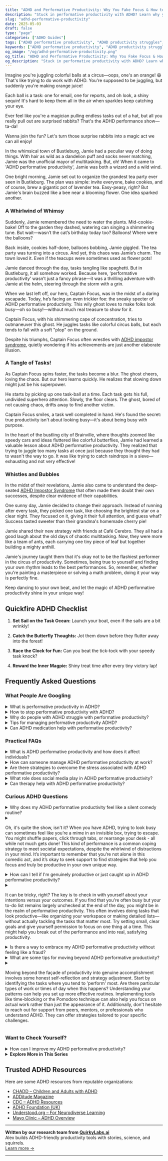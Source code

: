```yaml
---
title: "ADHD and Performative Productivity: Why You Fake Focus & How to Work Smarter"
description: "Stuck in performative productivity with ADHD? Learn why you feel the need to look busy, how to spot the signs, and ways to shift toward real, joyful productivity."
slug: "adhd-performative-productivity"
date: 2025-05-03
draft: false
type: "page"
categories: ["ADHD Guides"]
tags: ["ADHD performative productivity", "ADHD productivity struggles", "managing ADHD work habits", "fake focus ADHD", "real ADHD productivity tips", "ADHD workplace strategies", "breaking ADHD work patterns"]
keywords: ["ADHD performative productivity", "ADHD productivity struggles", "managing ADHD work habits", "fake focus ADHD", "real ADHD productivity tips", "ADHD workplace strategies", "breaking ADHD work patterns"]
og_image: "/og/adhd-performative-productivity.png"
og_title: "ADHD and Performative Productivity: Why You Fake Focus & How to Work Smarter"
og_description: "Stuck in performative productivity with ADHD? Learn why you feel the need to look busy, how to spot the signs, and ways to shift toward real, joyful productivity."
---
```


Imagine you're juggling colorful balls at a circus—oops, one's an orange! 😆 That's like trying to do work with ADHD. You're supposed to be juggling, but suddenly you're making orange juice!

Each ball is a task: one for email, one for reports, and oh look, a shiny sequin! It's hard to keep them all in the air when sparkles keep catching your eye.

Ever feel like you're a magician pulling endless tasks out of a hat, but all you really pull out are surprised rabbits? That's the ADHD performance show—ta-da!

Wanna join the fun? Let's turn those surprise rabbits into a magic act we can all enjoy!

In the whimsical town of Bustleburg, Jamie had a peculiar way of doing things. With hair as wild as a dandelion puff and socks never matching, Jamie was the unofficial mayor of multitasking. But, oh! When it came to 'ADHD performative productivity', Jamie was both a wizard and a wild wind.

One bright morning, Jamie set out to organize the grandest tea party ever seen in Bustleburg. The plan was simple: invite everyone, bake cookies, and of course, brew a gigantic pot of lavender tea. Easy-peasy, right? But Jamie's brain buzzed like a bee near a blooming flower. One idea sparked another.

### A Whirlwind of Whimsy

Suddenly, Jamie remembered the need to water the plants. Mid-cookie-bake! Off to the garden they dashed, watering can singing a shimmering tune. But wait—wasn’t the cat’s birthday today too? Balloons! Where were the balloons?

Back inside, cookies half-done, balloons bobbing, Jamie giggled. The tea party was turning into a circus. And yet, this chaos was Jamie’s charm. The town loved it. Even if the teacups were sometimes used as flower pots!

Jamie danced through the day, tasks tangling like spaghetti. But in Bustleburg, it all somehow worked. Because here, ‘performative productivity’ wasn’t just a fancy phrase—it was a thrilling adventure with Jamie at the helm, steering through the storm with a grin.

When we last left off, our hero, Captain Focus, was in the midst of a daring escapade. Today, he’s facing an even trickier foe: the sneaky specter of ADHD performative productivity. This wily ghost loves to make folks look busy—oh so busy!—without much real treasure to show for it.

Captain Focus, with his shimmering cape of concentration, tries to outmaneuver this ghost. He juggles tasks like colorful circus balls, but each tends to fall with a soft "plop" on the ground.

Despite his triumphs, Captain Focus often wrestles with [ADHD impostor syndrome](/pages/adhd-impostor-syndrome/), quietly wondering if his achievements are just another elaborate illusion.

### A Tangle of Tasks!

As Captain Focus spins faster, the tasks become a blur. The ghost cheers, loving the chaos. But our hero learns quickly. He realizes that slowing down might just be his superpower. 

He starts by picking up one task-ball at a time. Each task gets his full, undivided superhero attention. Slowly, the floor clears. The ghost, bored of not causing chaos, drifts away to find another victim.

Captain Focus smiles, a task well completed in hand. He's found the secret: true productivity isn't about looking busy—it's about being busy with purpose.

In the heart of the bustling city of Brainville, where thoughts zoomed like speedy cars and ideas fluttered like colorful butterflies, Jamie had learned a valuable lesson about ADHD performative productivity. They realized that trying to juggle too many tasks at once just because they thought they had to wasn't the way to go. It was like trying to catch raindrops in a sieve—exhausting and not very effective!

### Whistles and Bubbles

In the midst of their revelations, Jamie also came to understand the deep-seated [ADHD Impostor Syndrome](/pages/adhd-impostor-syndrome/) that often made them doubt their own successes, despite clear evidence of their capabilities.

One sunny day, Jamie decided to change their approach. Instead of running after every task, they picked one task, like choosing the brightest star on a clear night. They focused on it, giving it their full attention, and guess what? Success tasted sweeter than their grandma's homemade cherry pie!

Jamie shared their new strategy with friends at Café Cerebro. They all had a good laugh about the old days of chaotic multitasking. Now, they were more like a team of ants, each carrying one tiny piece of leaf but together building a mighty anthill.

Jamie's journey taught them that it's okay not to be the flashiest performer in the circus of productivity. Sometimes, being true to yourself and finding your own rhythm leads to the best performances. So, remember, whether you're painting a masterpiece or solving a math problem, doing it your way is perfectly fine.

Keep dancing to your own beat, and let the magic of ADHD performative productivity shine in your unique way!

## Quickfire ADHD Checklist

1. **Set Sail on the Task Ocean:** Launch your boat, even if the sails are a bit wrinkly!

2. **Catch the Butterfly Thoughts:** Jot them down before they flutter away into the forest!

3. **Race the Clock for Fun:** Can you beat the tick-tock with your speedy task knock?

4. **Reward the Inner Magpie:** Shiny treat time after every tiny victory lap!

## Frequently Asked Questions



### What People Are Googling

<details><summary>What is performative productivity in ADHD?</summary><p>Performative productivity in ADHD refers to the pressure to appear busy or productive in traditional ways, often to meet societal standards or expectations, even if those methods don't align well with how your ADHD brain works. It's like putting on a show of being constantly active and engaged, using strategies that might work for others but are exhausting or ineffective for you. Remember, productivity looks different for everyone, especially for those with ADHD. Embracing methods that truly suit your unique way of processing and engaging with the world is not just okay; it's the best path to achieving your goals and maintaining your mental health.</p></details>
<details><summary>How to stop performative productivity with ADHD?</summary><p>Ah, the old trap of performative productivity—doing things just to look busy, right? It's common, especially when you're trying to meet external expectations. First, try tuning into what truly matters to you—what tasks make you feel productive and fulfilled? Then, set small, achievable goals for these tasks. This helps shift the focus from simply being "busy" to being effectively engaged in what you're doing. Remember, productivity isn't just about ticking boxes; it's about making meaningful progress in ways that resonate with you.</p></details>
<details><summary>Why do people with ADHD struggle with performative productivity?</summary><p>People with ADHD often find "performative productivity," like maintaining a traditional 9-to-5 schedule or juggling multiple tasks at once, especially challenging. This is because their brains are wired to seek out novelty and significant stimulation, which means that regular, routine tasks can feel particularly draining or uninteresting. Additionally, ADHD impacts executive functions such as planning, focus, and impulse control, making it harder to stick with tasks that don't instantly grab their attention or provide immediate rewards. It's important to remember that this isn’t about laziness or a lack of motivation—it's just a different way of interacting with the world, and finding strategies that work for you is key.</p></details>
<details><summary>Tips for managing performative productivity ADHD?</summary><p>Absolutely, finding a way to manage performative productivity with ADHD can indeed feel a bit tricky, but there are some cozy strategies you can embrace! One helpful tip is to break your tasks into smaller, more manageable pieces, which can make starting less daunting and keep your momentum going. Also, try setting a timer for short work bursts (like 25 minutes), followed by a 5-minute break to stretch or grab a cup of tea—this method keeps your brain engaged without feeling overwhelmed. Lastly, remember to celebrate the small wins along the way, as this can boost your motivation and make productivity feel more rewarding and less performative. You're doing great, just keep finding what works best for you!</p></details>
<details><summary>Can ADHD medication help with performative productivity?</summary><p>Absolutely, ADHD medication can indeed help with what you might call "performative productivity," or the ability to effectively manage tasks and responsibilities in a visible, measurable way. These medications primarily work by enhancing focus and reducing impulsivity, which can make it easier to stick with a task until completion. It's like they help turn down the noise of distraction, allowing your brain to hone in on what’s important at the moment. Remember, though, that medication works best alongside other strategies, such as structured routines and organizational tools, so consider them as part of a broader approach to managing ADHD.</p></details>



### Practical FAQs

<details><summary>What is ADHD performative productivity and how does it affect individuals?</summary><p>ADHD performative productivity is when individuals with ADHD feel compelled to appear busy or engaged in activities to meet societal expectations of productivity, even if these actions aren't necessarily effective or fulfilling. This behavior often stems from a desire to fit in or to counteract feelings of inadequacy due to past criticisms about their productivity or focus. This can lead to exhaustion and increased stress, as it involves spending a lot of energy on tasks that might not align with one's true priorities or needs. It's important to recognize and address this pattern, so you can work towards a more authentic and satisfying way of managing your tasks and energy.</p></details>
<details><summary>How can someone manage ADHD performative productivity at work?</summary><p>Absolutely, managing ADHD and performative productivity at work can definitely be a unique challenge, but there are cozy, effective ways to handle it. One helpful strategy is to break your work into smaller, more manageable tasks that can be completed in short bursts of focus—think of it as giving yourself little productivity nuggets throughout your day! It’s also beneficial to communicate openly with your manager or team about your working style; they can often offer support or adjustments that make your day smoother. And don’t forget to celebrate your achievements, no matter how small—they’re all significant and show your progress!</p></details>
<details><summary>Are there strategies to overcome the stress associated with ADHD performative productivity?</summary><p>Absolutely, there are many soothing strategies to help manage the stress that comes with ADHD and productivity expectations. One effective approach is breaking tasks into smaller, manageable chunks, which can make them feel less overwhelming. It’s also really helpful to set up a cozy, distraction-free workspace where you feel at ease—maybe add a plant or a soft, calming light. Remember, frequent breaks are your friend, allowing your mind to rest and recharge. Be gentle with yourself; productivity is not a measure of your worth.</p></details>
<details><summary>What role does social media play in ADHD performative productivity?</summary><p>Social media can often make us feel like we need to display our productivity like trophies on a shelf, especially when you have ADHD. This performative productivity—showing off our busy-bee moments—isn't a true reflection of daily life, but rather a highlight reel that everyone feels pressured to contribute to. It's important to remember that it's okay if your productivity doesn't look like someone else's Instagram or TikTok success story. Always focus on what works best for you and your unique rhythm, and let social media be a source of inspiration rather than comparison.</p></details>
<details><summary>Can therapy help with ADHD performative productivity?</summary><p>Absolutely! Therapy can be a wonderful support for managing ADHD, especially when it comes to performative productivity—those times when you feel you need to appear busy or productive in a traditional sense. A therapist can help you explore the roots of these feelings and develop strategies that align better with your unique working style and ADHD traits. Together, you can work on creating a more authentic and sustainable approach to productivity that feels less performative and more genuinely satisfying.</p></details>



### Curious ADHD Questions

<details><summary>Why does my ADHD performative productivity feel like a silent comedy routine?</summary><p>Oh, I totally get that feeling! With ADHD, it often seems like we're putting on a bit of a show with our productivity, doesn't it? It's because our brains like to juggle tasks in a unique, sometimes theatrical way – dancing from one activity to another, sometimes dropping a ball or two, then picking them right back up. It's completely okay to feel like you're in a silent comedy routine; just remember, every act brings its own kind of charm and you're doing just fine in your unique performance.</p></details>
<details><summary><p>Oh, it's quite the show, isn't it? When you have ADHD, trying to look busy can sometimes feel like you’re a mime in an invisible box, trying to escape. You might shuffle papers, click through tabs, or rearrange your desk - all while not much gets done! This kind of performance is a common coping strategy to meet societal expectations, despite the whirlwind of distractions in your mind. It’s important to remember that you’re not alone in this comedic act, and it’s okay to seek support to find strategies that help you focus and truly be productive in your own unique way.</p></summary><p>Absolutely, it can feel quite theatrical, can't it? When you have ADHD, mimicking busyness like rearranging papers or endlessly clicking through tabs is a common scenario, almost like performing a silent comedy routine where you're both the actor and the audience. This act often stems from the pressure to conform to conventional productivity standards, despite the barrage of distractions you're juggling internally. It's totally okay to acknowledge this and reach out for support to discover strategies that mesh with your unique way of functioning — remember, you're definitely not solo in this performance!</p></details>
<details><summary>How can I tell if I'm genuinely productive or just caught up in ADHD performative productivity?</summary><p>It's wonderful that you're looking to understand your productivity patterns better! One way to distinguish between genuine productivity and what might feel like "performative productivity" related to ADHD is to reflect on your end results. Ask yourself whether the tasks you're completing are bringing you closer to your goals or are they just keeping you busy? Also, consider how you feel afterwards—genuine productivity tends to leave you feeling satisfied and accomplished, whereas performative productivity might leave you feeling a bit empty or even more frazzled. It's all about finding what truly works for you and embracing your unique process.</p></details>
<details><summary><p>It can be tricky, right? The key is to check in with yourself about your intentions versus your outcomes. If you find that you're often busy but your to-do list remains largely unchecked at the end of the day, you might be in the realm of performative productivity. This often involves doing tasks that look productive—like organizing your workspace or making detailed lists—without actually tackling the tasks that matter most. Try setting small, clear goals and give yourself permission to focus on one thing at a time. This might help you break out of the performance and into real, satisfying productivity.</p></summary><p>Absolutely, it really can be a bit of a puzzle sometimes! When you find yourself bustling around yet not making much headway on what really needs to get done, it's so helpful to pause and reflect. Checking whether your activities align with your true priorities can be eye-opening. Setting small, specific goals and allowing yourself to concentrate on just one task at a time not only simplifies your workflow but also boosts your chances of achieving genuine productivity. It’s all about finding that sweet spot where your actions and intentions beautifully align.</p></details>
<details><summary>Is there a way to embrace my ADHD performative productivity without feeling like a fraud?</summary><p>Absolutely, embracing your unique style of productivity with ADHD is not only possible, but it can also be hugely empowering! Remember, productivity doesn’t have to look the same for everyone; it's about finding what works best for you and leveraging your natural peaks of energy and interest. Instead of feeling like a fraud, try to see your performative productivity as a personal superpower—those moments when you're highly engaged and producing at your best are truly something to celebrate! Embrace your flow and remember to be kind to yourself during the quieter times too.</p></details>
<details><summary>What are some tips for moving beyond ADHD performative productivity?</summary><p>Absolutely, moving beyond the sense of needing to always "perform" productively can really lighten your load! A good start is tuning into your own rhythms; try to notice when you naturally feel more focused or energized and align your tasks with those times. Also, setting smaller, more manageable goals can help you feel a sense of achievement without the burnout. And remember, it’s perfectly okay to celebrate the small wins – every step forward is progress!</p></details>
<details><summary><p>Moving beyond the façade of productivity into genuine accomplishment involves some honest self-reflection and strategy adjustment. Start by identifying the tasks where you tend to 'perform' most. Are there particular types of work or times of day when this happens? Understanding your patterns can help you set up more effective routines. Implementing tools like time-blocking or the Pomodoro technique can also help you focus on actual work rather than just the appearance of it. Additionally, don't hesitate to reach out for support from peers, mentors, or professionals who understand ADHD. They can offer strategies tailored to your specific challenges.</p></summary><p>Absolutely, moving from looking productive to being productive is a thoughtful journey, especially with ADHD. It’s great to start by observing where and when you might be just 'going through the motions.' Is it during your less favorite tasks, or perhaps late in the day when your energy dips? Recognizing these patterns is the first step towards change. Techniques like time-blocking or the Pomodoro technique can be incredibly helpful, allowing you to focus in short, manageable bursts. Also, remember it’s okay to ask for help! Connecting with peers or seeking guidance from someone who understands the nuances of ADHD can make a huge difference in tailoring strategies that resonate with you and your unique workflow. Keep exploring what works best for you—you’ve got this!</p></details>



### Want to Check Yourself?

<details><summary>How can I improve my ADHD performative productivity?</summary><p>Great question! Improving productivity with ADHD often means finding strategies that uniquely suit your style and flow. Consider breaking tasks into smaller, more manageable pieces to avoid feeling overwhelmed and use timers to create a rhythm that keeps you moving forward. Also, don't forget the power of a cozy, distraction-minimized space and regular breaks to recharge your brain. These little tweaks can make a big difference in how you manage your day!</p></details>

<script type="application/ld+json">
{
  "@context": "https://schema.org",
  "@type": "FAQPage",
  "mainEntity": [
    {
      "@type": "Question",
      "name": "What is performative productivity in ADHD?",
      "acceptedAnswer": {
        "@type": "Answer",
        "text": "Performative productivity in ADHD refers to the pressure to appear busy or productive in traditional ways, often to meet societal standards or expectations, even if those methods don't align well with how your ADHD brain works. It's like putting on a show of being constantly active and engaged, using strategies that might work for others but are exhausting or ineffective for you. Remember, productivity looks different for everyone, especially for those with ADHD. Embracing methods that truly suit your unique way of processing and engaging with the world is not just okay; it's the best path to achieving your goals and maintaining your mental health."
      }
    },
    {
      "@type": "Question",
      "name": "How to stop performative productivity with ADHD?",
      "acceptedAnswer": {
        "@type": "Answer",
        "text": "Ah, the old trap of performative productivity\u2014doing things just to look busy, right? It's common, especially when you're trying to meet external expectations. First, try tuning into what truly matters to you\u2014what tasks make you feel productive and fulfilled? Then, set small, achievable goals for these tasks. This helps shift the focus from simply being \"busy\" to being effectively engaged in what you're doing. Remember, productivity isn't just about ticking boxes; it's about making meaningful progress in ways that resonate with you."
      }
    },
    {
      "@type": "Question",
      "name": "Why do people with ADHD struggle with performative productivity?",
      "acceptedAnswer": {
        "@type": "Answer",
        "text": "People with ADHD often find \"performative productivity,\" like maintaining a traditional 9-to-5 schedule or juggling multiple tasks at once, especially challenging. This is because their brains are wired to seek out novelty and significant stimulation, which means that regular, routine tasks can feel particularly draining or uninteresting. Additionally, ADHD impacts executive functions such as planning, focus, and impulse control, making it harder to stick with tasks that don't instantly grab their attention or provide immediate rewards. It's important to remember that this isn\u2019t about laziness or a lack of motivation\u2014it's just a different way of interacting with the world, and finding strategies that work for you is key."
      }
    },
    {
      "@type": "Question",
      "name": "Tips for managing performative productivity ADHD?",
      "acceptedAnswer": {
        "@type": "Answer",
        "text": "Absolutely, finding a way to manage performative productivity with ADHD can indeed feel a bit tricky, but there are some cozy strategies you can embrace! One helpful tip is to break your tasks into smaller, more manageable pieces, which can make starting less daunting and keep your momentum going. Also, try setting a timer for short work bursts (like 25 minutes), followed by a 5-minute break to stretch or grab a cup of tea\u2014this method keeps your brain engaged without feeling overwhelmed. Lastly, remember to celebrate the small wins along the way, as this can boost your motivation and make productivity feel more rewarding and less performative. You're doing great, just keep finding what works best for you!"
      }
    },
    {
      "@type": "Question",
      "name": "Can ADHD medication help with performative productivity?",
      "acceptedAnswer": {
        "@type": "Answer",
        "text": "Absolutely, ADHD medication can indeed help with what you might call \"performative productivity,\" or the ability to effectively manage tasks and responsibilities in a visible, measurable way. These medications primarily work by enhancing focus and reducing impulsivity, which can make it easier to stick with a task until completion. It's like they help turn down the noise of distraction, allowing your brain to hone in on what\u2019s important at the moment. Remember, though, that medication works best alongside other strategies, such as structured routines and organizational tools, so consider them as part of a broader approach to managing ADHD."
      }
    }
  ]
}
</script>
<script type="application/ld+json">
{
  "@context": "https://schema.org",
  "@type": "Article",
  "author": {
    "@type": "Person",
    "name": "QuirkyLabs",
    "url": "https://quirkylabs.ai/about"
  },
  "headline": "\"Unlock Joy: ADHD Performative Productivity Secrets!\"",
  "mainEntityOfPage": "https://blog.quirkylabs.ai/pages/adhd-performative-productivity/",
  "datePublished": "2025-05-03"
}
</script>
<script type="application/ld+json">
{
  "@context": "https://schema.org",
  "@type": "BreadcrumbList",
  "itemListElement": [
    {
      "@type": "ListItem",
      "position": 1,
      "name": "Home",
      "item": "https://quirkylabs.ai/"
    },
    {
      "@type": "ListItem",
      "position": 2,
      "name": "Blog",
      "item": "https://blog.quirkylabs.ai/"
    },
    {
      "@type": "ListItem",
      "position": 3,
      "name": "\"Unlock Joy: ADHD Performative Productivity Secrets!\"",
      "item": "https://blog.quirkylabs.ai/pages/adhd-performative-productivity/"
    }
  ]
}
</script>

<details>
<summary><strong>Explore More in This Series</strong></summary>

- [Adhd High Functioning Struggles](/pages/adhd-high-functioning-struggles/)
- [Adhd Fake Success](/pages/adhd-fake-success/)
- [Adhd Emotional Collapse](/pages/adhd-emotional-collapse/)
- [Adhd Compliment Doubt](/pages/adhd-compliment-doubt/)
- [Adhd Impostor Syndrome](/pages/adhd-impostor-syndrome/)
- [Adhd Doing Too Much](/pages/adhd-doing-too-much/)
- [Adhd Masking At Work](/pages/adhd-masking-at-work/)
- [Adhd Fear Of Being Found Out](/pages/adhd-fear-of-being-found-out/)
</details>



## Trusted ADHD Resources

Here are some ADHD resources from reputable organizations:

- [CHADD – Children and Adults with ADHD](https://chadd.org)
- [ADDitude Magazine](https://www.additudemag.com)
- [CDC – ADHD Resources](https://www.cdc.gov/ncbddd/adhd)
- [ADHD Foundation (UK)](https://www.adhdfoundation.org.uk)
- [Understood.org – For Neurodiverse Learning](https://www.understood.org)
- [Mayo Clinic – ADHD Overview](https://www.mayoclinic.org/diseases-conditions/adhd)


---

**Written by our research team from [QuirkyLabs.ai](https://quirkylabs.ai)**  
Alex builds ADHD-friendly productivity tools with stories, science, and squirrels.  
[Learn more →](https://quirkylabs.ai)

---
